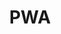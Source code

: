 ---
title: 'PWA'
breadcrumb_title: "PWA"
layout: 'list'
meta_title: 'PWA integration - MultiSafepay Docs'
meta_description: "The MultiSafepay Documentation Center presents all relevant information about our Plugins and API. You can also find support pages for Payment Methods, Tools and General Questions as well as the contact details of our Support and Integration Teams."
logo: '/svgs/PWA.svg'
short_description: 'Our showcase of PWA integrations'
weight: 10 
---